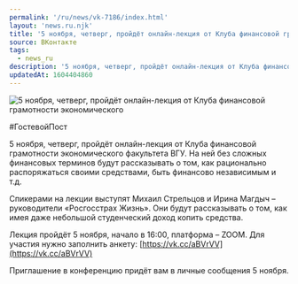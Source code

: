 ```yaml
---
permalink: '/ru/news/vk-7186/index.html'
layout: 'news.ru.njk'
title: '5 ноября, четверг, пройдёт онлайн-лекция от Клуба финансовой грамотности экономического факу'
source: ВКонтакте
tags:
  - news_ru
description: '5 ноября, четверг, пройдёт онлайн-лекция от Клуба финансовой грамотности экономического'
updatedAt: 1604404860
---
```

![5 ноября, четверг, пройдёт онлайн-лекция от Клуба финансовой грамотности экономического](https://sun9-16.userapi.com/impg/U2ybNz2rh5Ra_7p2nhH0_hHagTNTK1mrVHiqcQ/IGgv3ivoLVI.jpg?size=1080x690&quality=96&proxy=1&sign=2e27a2637b5ec20f6185fc52522939e4&c_uniq_tag=vsVUdHuE6LUq9F4Z05FAt3vGVAx1T3wNajz85lkU_j8&type=album)

#ГостевойПост

5 ноября, четверг, пройдёт онлайн-лекция от Клуба финансовой грамотности экономического факультета ВГУ. На ней без сложных финансовых терминов будут рассказывать о том, как рационально распоряжаться своими средствами, быть финансово независимым и т.д.

Спикерами на лекции выступят Михаил Стрельцов и Ирина Магдыч – руководители «Росгосстрах Жизнь». Они будут рассказывать о том, как имея даже небольшой студенческий доход копить средства.

Лекция пройдёт 5 ноября, начало в 16:00, платформа – ZOOM. Для участия нужно заполнить анкету: [https://vk.cc/aBVrVV](https://vk.cc/aBVrVV)

Приглашение в конференцию придёт вам в личные сообщения 5 ноября.

